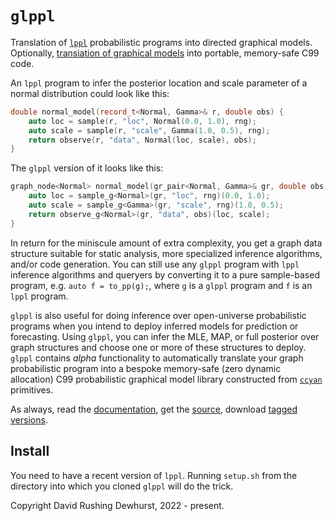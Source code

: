 # `glppl`

Translation of [`lppl`](https://davidrushingdewhurst.com/lppl/) probabilistic programs into directed graphical models.
Optionally, [transiation of graphical models](./generation/) into portable, memory-safe C99 code.

An `lppl` program to infer the posterior location and scale parameter of a normal distribution could look like this:
```cpp
double normal_model(record_t<Normal, Gamma>& r, double obs) {
    auto loc = sample(r, "loc", Normal(0.0, 1.0), rng);
    auto scale = sample(r, "scale", Gamma(1.0, 0.5), rng);
    return observe(r, "data", Normal(loc, scale), obs);
}
```
The `glppl` version of it looks like this:
```cpp
graph_node<Normal> normal_model(gr_pair<Normal, Gamma>& gr, double obs) {
    auto loc = sample_g<Normal>(gr, "loc", rng)(0.0, 1.0);
    auto scale = sample_g<Gamma>(gr, "scale", rng)(1.0, 0.5);
    return observe_g<Normal>(gr, "data", obs)(loc, scale);
}
```
In return for the miniscule amount of extra complexity, you get a graph data structure 
suitable for static analysis, more specialized inference algorithms, and/or code generation.
You can still use any `glppl` program with `lppl` inference algorithms and queryers
by converting it to a pure sample-based program, e.g. `auto f = to_pp(g);`, where
`g` is a `glppl` program and `f` is an `lppl` program.

`glppl` is also useful for doing inference over open-universe probabilistic programs when you intend to deploy inferred models
for prediction or forecasting. Using `glppl`, you can infer the MLE, MAP, or full posterior over graph structures and choose one or
more of these structures to deploy. `glppl` contains *alpha* functionality to automatically translate your graph probabilistic program into
a bespoke memory-safe (zero dynamic allocation) C99 probabilistic graphical model library constructed from [`ccyan`](../ccyan/) primitives. 

As always, read the [documentation](./docs/index.html), get the [source](https://gitlab.com/drdewhurst/lppl-graph), download [tagged versions](./distros/index.md).

## Install

You need to have a recent version of `lppl`. Running `setup.sh` from the directory into which you cloned
`glppl` will do the trick.

Copyright David Rushing Dewhurst, 2022 - present.
